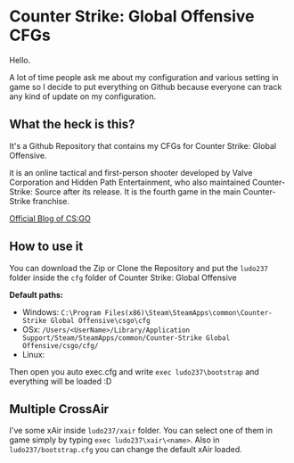 # Counter Strike: Global Offensive CFGs

Hello.

A lot of time people ask me about my configuration and various setting in game so I decide to put everything on Github because everyone can track any kind of update on my configuration.

## What the heck is this?

It's a Github Repository that contains my CFGs for Counter Strike: Global Offensive.

it is an online tactical and first-person shooter developed by Valve Corporation and Hidden Path Entertainment, who also maintained Counter-Strike: Source after its release. It is the fourth game in the main Counter-Strike franchise.

[Official Blog of CS:GO](http://blog.counter-strike.net)


## How to use it

You can download the Zip or Clone the Repository and put the `ludo237` folder inside the `cfg` folder of Counter Strike: Global Offensive

**Default paths:**

* Windows: `C:\Program Files(x86)\Steam\SteamApps\common\Counter-Strike Global Offensive\csgo\cfg`
* OSx: `/Users/<UserName>/Library/Application Support/Steam/SteamApps/common/Counter-Strike Global Offensive/csgo/cfg/`
* Linux:

Then open you auto exec.cfg and write `exec ludo237\bootstrap` and everything will be loaded :D

## Multiple CrossAir

I've some xAir inside `ludo237/xair` folder. You can select one of them in game simply by typing `exec ludo237\xair\<name>`. Also in `ludo237/bootstrap.cfg` you can change the default xAir loaded.